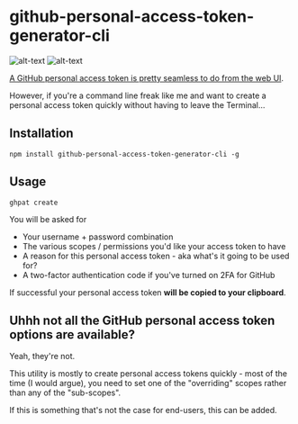 # github-personal-access-token-generator-cli

![alt-text](https://imgur.com/NBzcu8N.png)
![alt-text](https://imgur.com/ZJyz9KJ.png)

[A GitHub personal access token is pretty seamless to do from the web UI](https://help.github.com/articles/creating-a-personal-access-token-for-the-command-line/).

However, if you're a command line freak like me and want to create a personal access token quickly without having to leave the Terminal...

## Installation

```
npm install github-personal-access-token-generator-cli -g
```

## Usage

```
ghpat create
```

You will be asked for

* Your username + password combination
* The various scopes / permissions you'd like your access token to have
* A reason for this personal access token - aka what's it going to be used for?
* A two-factor authentication code if you've turned on 2FA for GitHub

If successful your personal access token **will be copied to your clipboard**.

## Uhhh not all the GitHub personal access token options are available?

Yeah, they're not.

This utility is mostly to create personal access tokens quickly - most of the time (I would argue), you need to set one of the "overriding" scopes rather than any of the "sub-scopes".

If this is something that's not the case for end-users, this can be added.